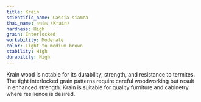 ```yaml
---
title: Krain
scientific_name: Cassia siamea  
thai_name: กระถิน (Krain) 
hardness: High
grain: Interlocked
workability: Moderate
color: Light to medium brown
stability: High
durability: High
---
```


Krain wood is notable for its durability, strength, and resistance to termites. The tight interlocked grain patterns require careful woodworking but result in enhanced strength. Krain is suitable for quality furniture and cabinetry where resilience is desired.  
